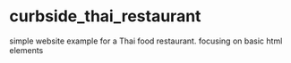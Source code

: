 # curbside_thai_restaurant
simple website example for a Thai food restaurant. focusing on basic html elements
